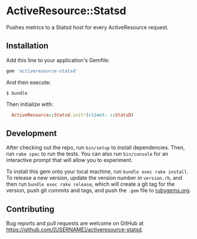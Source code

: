 # ActiveResource::Statsd

Pushes metrics to a Statsd host for every ActiveResource request.

## Installation

Add this line to your application's Gemfile:

```ruby
gem 'activeresource-statsd'
```

And then execute:

    $ bundle

Then initialize with:

```ruby
  ActiveResource::Statsd.init!(client: ::StatsD)
```

## Development

After checking out the repo, run `bin/setup` to install dependencies. Then, run `rake spec` to run the tests. You can also run `bin/console` for an interactive prompt that will allow you to experiment.

To install this gem onto your local machine, run `bundle exec rake install`. To release a new version, update the version number in `version.rb`, and then run `bundle exec rake release`, which will create a git tag for the version, push git commits and tags, and push the `.gem` file to [rubygems.org](https://rubygems.org).

## Contributing

Bug reports and pull requests are welcome on GitHub at https://github.com/[USERNAME]/activeresource-statsd.
